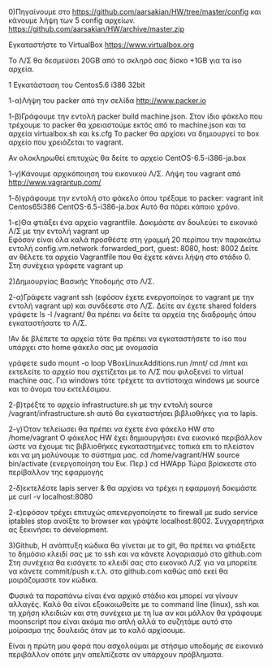 0)Πηγαίνουμε στο https://github.com/aarsakian/HW/tree/master/config
και κάνουμε λήψη των 5 config αρχείων. https://github.com/aarsakian/HW/archive/master.zip

Εγκαταστήστε το VirtualBox https://www.virtualbox.org

To Λ/Σ θα δεσμεύσει 20GB από το σκληρό σας δίσκο +1GB για τα iso αρχεία.

1 Εγκατάσταση του Centos5.6 i386 32bit 

1-α)Λήψη του packer από την σελίδα http://www.packer.io

1-β)Γράφουμε την εντολή packer build machine.json. Στον ίδιο φάκελο που τρέχουμε το packer θα χρειαστούμε εκτός από το machine.json και τα αρχεία virtualbox.sh και ks.cfg
Το packer θα αρχίσει να δημιουργεί το box αρχείο που χρειάζεται το vagrant. 

Αν ολοκληρωθεί επιτυχώς θα δείτε το αρχείο CentOS-6.5-i386-ja.box 


1-γ)Κάνουμε αρχικόποιηση του εικονικού Λ/Σ. Λήψη του vagrant από http://www.vagrantup.com/

1-δ)γράφουμε την εντολή στο φάκελο όπου τρέξαμε το packer:
    vagrant init Centos65i386 CentOS-6.5-i386-ja.box 
   Αυτό θα πάρει κάποιο χρόνο. 
  
1-ε)Θα φτιάξει ένα αρχείο vagrantfile. Δοκιμάστε αν δουλεύει το εικονικό Λ/Σ με την εντολή vagrant up  
     Εφόσον είναι όλα καλά προσθέστε στη γραμμή 20 περίπου την παρακάτω εντολή 
   config.vm.network :forwarded_port, guest: 8080, host: 8002 
  Δείτε αν θέλετε τα αρχείο Vagrantfile που θα έχετε κάνει λήψη στο στάδιο 0.
  Στη συνέχεια γράφετε vagrant up

2)Δημιουργίας Βασικής Υποδομής στο Λ/Σ.

 2-α)Γράφετε vagrant ssh (εφόσον έχετε ενεργοποίησε το vagrant με την εντολή vagrant up)
  και συνδέεστε στο Λ/Σ. Δείτε αν έχετε shared folders 
  γράφετε ls -l /vagrant/
  θα πρέπει να δείτε τα αρχεία της διαδρομής όπου εγκαταστήσατε το Λ/Σ.
 
  !Αν δε βλέπετε τα αρχεία τότε θα πρέπει να εγκαταστήσετε το iso που υπάρχει στο home φάκελο σας με ονομασία   

  γράφετε  sudo mount -o loop VBoxLinuxAdditions.run  /mnt/
  cd /mnt και εκτελείτε το αρχείο που σχετίζεται με το Λ/Σ που φιλοξενεί το virtual machine σας.
 Για windows τότε τρέχετε τα αντίστοιχα windows με source και το όνομα του εκτελέσιμου.
 
  2-β)τρέξτε το αρχείο infrastructure.sh με την εντολή source /vagrant/infrastructure.sh
     αυτό θα εγκαταστήσει βιβλιοθήκες για το lapis.
 
 2-γ)Όταν τελείωσει θα πρέπει να έχετε ένα φάκελο HW στο /home/vagrant
      Ο φάκελος HW έχει δημιουργήσει ένα εικονικό περιβάλλον ώστε να έχουμε τις βιβλιοθήκες εγκαταστημένες τοπικά επι το πλείστον και να μη μολύνουμε το 
      σύστημα μας.
      cd /home/vagrant/HW
      source bin/activate (ενεργοποίηση του Εικ. Περ.)
      cd HWApp
      Τώρα βρίσκεστε στο περίβαλλον της εφαρμογής 

   2-δ)εκτελέστε lapis server & θα αρχίσει να τρέχει η εφαρμογή 
       δοκιμάστε με curl -v localhost:8080

   2-ε)εφόσον τρέχει επιτυχώς απενεργοποίηστε το firewall με sudo service iptables stop
      ανοίξτε το browser και γράψτε localhost:8002.
      Συγχαρητήρια ας ξεκινήσει το development.

  3)Github, 
    Η ανάπτυξη κώδικα θα γίνεται με το git, θα πρέπει να φτιάξετε το δημόσιο κλειδί σας με το ssh και να κάνετε λογαριασμό στο github.com
    Στη συνέχεια θα εισάγετε το κλειδί σας στο εικονικό Λ/Σ για να μπορείτε να κάνετε commit/push κ.τ.λ. στο github.com καθώς από εκεί θα μοιράζομαστε τον κώδικα. 
  

Φυσικά τα παραπάνω είναι ένα αρχικό στάδιο και μπορεί να γίνουν αλλαγές.
Καλό θα είναι εξοικοιωθείτε με το command line (linux), ssh και τη χρήση κλειδιών και στη συνέχεια με τη lua αν και μάλλον θα γράφουμε moonscript που είναι ακόμα πιο απλή αλλά το συζητάμε αυτό στο μοίρασμα της δουλειάς όταν με το καλό αρχίσουμε.

Είναι η πρώτη μου φορά που ασχολούμαι με στήσιμο υποδομής σε εικονικό περιβάλλον οπότε μην απελπίζεστε αν υπάρχουν πρόβληματα. 
